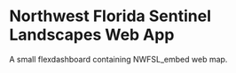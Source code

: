 # Northwest Florida Sentinel Landscapes Web App
A small flexdashboard containing NWFSL_embed web map.


